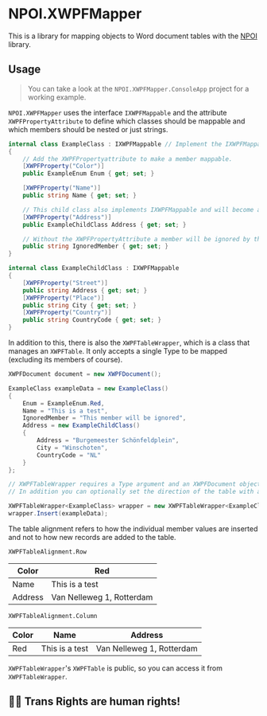﻿# NPOI.XWPFMapper

This is a library for mapping objects to Word document tables with the [NPOI](https://github.com/nissl-lab/npoi) library.

## Usage

> You can take a look at the `NPOI.XWPFMapper.ConsoleApp` project for a working example.

`NPOI.XWPFMapper` uses the interface `IXWPFMappable` and the attribute `XWPFPropertyAttribute` to define which classes should be mappable and which members should be nested or just strings.

```csharp
internal class ExampleClass : IXWPFMappable // Implement the IXWPFMappable interface to make a class mappable
{
    // Add the XWPFPropertyattribute to make a member mappable.
    [XWPFProperty("Color")] 
    public ExampleEnum Enum { get; set; }

    [XWPFProperty("Name")]
    public string Name { get; set; }

    // This child class also implements IXWPFMappable and will become a nested table.
    [XWPFProperty("Address")]
    public ExampleChildClass Address { get; set; }

    // Without the XWPFPropertyAttribute a member will be ignored by the mapping.
    public string IgnoredMember { get; set; }
}

internal class ExampleChildClass : IXWPFMappable
{
    [XWPFProperty("Street")]
    public string Address { get; set; }
    [XWPFProperty("Place")]
    public string City { get; set; }
    [XWPFProperty("Country")]
    public string CountryCode { get; set; }
}
```

In addition to this, there is also the `XWPFTableWrapper`, which is a class that manages an `XWPFTable`. It only accepts a single Type to be mapped (excluding its members of course).

```csharp
XWPFDocument document = new XWPFDocument();

ExampleClass exampleData = new ExampleClass()
{
    Enum = ExampleEnum.Red,
    Name = "This is a test",
    IgnoredMember = "This member will be ignored",
    Address = new ExampleChildClass()
    {
        Address = "Burgemeester Schönfeldplein",
        City = "Winschoten",
        CountryCode = "NL"
    }
};

// XWPFTableWrapper requires a Type argument and an XWPFDocument object to work
// In addition you can optionally set the direction of the table with an enum XWPFTableAlignment (default is Row)

XWPFTableWrapper<ExampleClass> wrapper = new XWPFTableWrapper<ExampleClass>(document, XWPFTableAlignment.Column);
wrapper.Insert(exampleData);

```

The table alignment refers to how the individual member values are inserted and not to how new records are added to the table.

`XWPFTableAlignment.Row`

| Color   | Red                       |
|---------|---------------------------|
| Name    | This is a test            |
| Address | Van Nelleweg 1, Rotterdam |

`XWPFTableAlignment.Column`

| Color | Name           | Address                   |
|-------|----------------|---------------------------|
| Red   | This is a test | Van Nelleweg 1, Rotterdam |

`XWPFTableWrapper`'s `XWPFTable` is public, so you can access it from `XWPFTableWrapper`.

## 🏳️‍⚧️ Trans Rights are human rights!